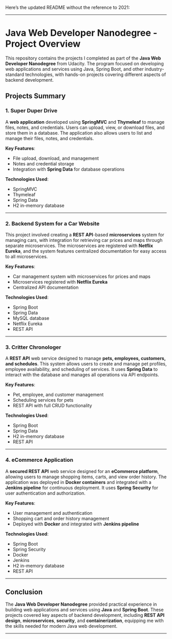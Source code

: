 Here’s the updated README without the reference to 2021:

---

# Java Web Developer Nanodegree - Project Overview

This repository contains the projects I completed as part of the **Java Web Developer Nanodegree** from Udacity. The program focused on developing web applications and services using Java, Spring Boot, and other industry-standard technologies, with hands-on projects covering different aspects of backend development.

## Projects Summary

### 1. **Super Duper Drive**

A **web application** developed using **SpringMVC** and **Thymeleaf** to manage files, notes, and credentials. Users can upload, view, or download files, and store them in a database. The application also allows users to list and manage their files, notes, and credentials.

**Key Features**:
- File upload, download, and management
- Notes and credential storage
- Integration with **Spring Data** for database operations

**Technologies Used**:
- SpringMVC
- Thymeleaf
- Spring Data
- H2 in-memory database

---

### 2. **Backend System for a Car Website**

This project involved creating a **REST API**-based **microservices** system for managing cars, with integration for retrieving car prices and maps through separate microservices. The microservices are registered with **Netflix Eureka**, and the system features centralized documentation for easy access to all microservices.

**Key Features**:
- Car management system with microservices for prices and maps
- Microservices registered with **Netflix Eureka**
- Centralized API documentation

**Technologies Used**:
- Spring Boot
- Spring Data
- MySQL database
- Netflix Eureka
- REST API

---

### 3. **Critter Chronologer**

A **REST API** web service designed to manage **pets, employees, customers, and schedules**. This system allows users to create and manage pet profiles, employee availability, and scheduling of services. It uses **Spring Data** to interact with the database and manages all operations via API endpoints.

**Key Features**:
- Pet, employee, and customer management
- Scheduling services for pets
- REST API with full CRUD functionality

**Technologies Used**:
- Spring Boot
- Spring Data
- H2 in-memory database
- REST API

---

### 4. **eCommerce Application**

A **secured REST API** web service designed for an **eCommerce platform**, allowing users to manage shopping items, carts, and view order history. The application was deployed in **Docker containers** and integrated with a **Jenkins pipeline** for continuous deployment. It uses **Spring Security** for user authentication and authorization.

**Key Features**:
- User management and authentication
- Shopping cart and order history management
- Deployed with **Docker** and integrated with **Jenkins pipeline**

**Technologies Used**:
- Spring Boot
- Spring Security
- Docker
- Jenkins
- H2 in-memory database
- REST API

---

## Conclusion

The **Java Web Developer Nanodegree** provided practical experience in building web applications and services using **Java** and **Spring Boot**. These projects covered key aspects of backend development, including **REST API design**, **microservices**, **security**, and **containerization**, equipping me with the skills needed for modern Java web development.

---
